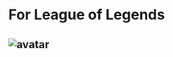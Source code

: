 # For League of Legends
![avatar](//opgg-static.akamaized.net/images/lol/champion/Warwick.png)
----------------------------

